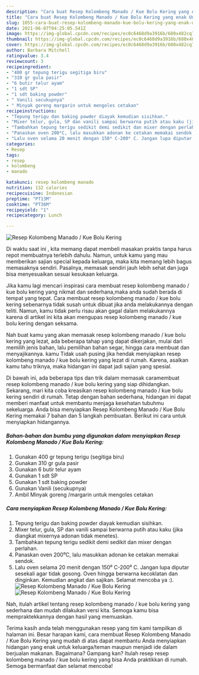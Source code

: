 ```yaml
---
description: "Cara buat Resep Kolombeng Manado / Kue Bolu Kering yang enak Untuk Jualan"
title: "Cara buat Resep Kolombeng Manado / Kue Bolu Kering yang enak Untuk Jualan"
slug: 1055-cara-buat-resep-kolombeng-manado-kue-bolu-kering-yang-enak-untuk-jualan
date: 2021-06-07T04:25:05.541Z
image: https://img-global.cpcdn.com/recipes/ec0c6468d9a3916b/680x482cq70/resep-kolombeng-manado-kue-bolu-kering-foto-resep-utama.jpg
thumbnail: https://img-global.cpcdn.com/recipes/ec0c6468d9a3916b/680x482cq70/resep-kolombeng-manado-kue-bolu-kering-foto-resep-utama.jpg
cover: https://img-global.cpcdn.com/recipes/ec0c6468d9a3916b/680x482cq70/resep-kolombeng-manado-kue-bolu-kering-foto-resep-utama.jpg
author: Barbara Mitchell
ratingvalue: 3.4
reviewcount: 3
recipeingredient:
- "400 gr tepung terigu segitiga biru"
- "310 gr gula pasir"
- "6 butir telur ayam"
- "1 sdt SP"
- "1 sdt baking powder"
- " Vanili secukupnya"
- " Minyak goreng margarin untuk mengoles cetakan"
recipeinstructions:
- "Tepung terigu dan baking powder diayak kemudian sisihkan."
- "Mixer telur, gula, SP dan vanili sampai berwarna putih atau kaku (jika diangkat mixernya adonan tidak menetes)."
- "Tambahkan tepung terigu sedikit demi sedikit dan mixer dengan perlahan."
- "Panaskan oven 200⁰C, lalu masukkan adonan ke cetakan memakai sendok."
- "Lalu oven selama 20 menit dengan 150⁰ C-200⁰ C. Jangan lupa diputar sesekali agar tidak gosong. Oven hingga berwarna kecoklatan dan dinginkan. Kemudian angkat dan sajikan. Selamat mencoba ya :)."
categories:
- Resep
tags:
- resep
- kolombeng
- manado

katakunci: resep kolombeng manado 
nutrition: 132 calories
recipecuisine: Indonesian
preptime: "PT13M"
cooktime: "PT36M"
recipeyield: "1"
recipecategory: Lunch

---
```



![Resep Kolombeng Manado / Kue Bolu Kering](https://img-global.cpcdn.com/recipes/ec0c6468d9a3916b/680x482cq70/resep-kolombeng-manado-kue-bolu-kering-foto-resep-utama.jpg)

Di waktu  saat ini , kita memang dapat membeli masakan praktis tanpa harus repot membuatnya terlebih dahulu. Namun, untuk kamu yang mau memberikan sajian special kepada keluarga, maka kita memang lebih bagus memasaknya sendiri. Pasalnya, memasak sendiri jauh lebih sehat dan juga bisa menyesuaikan sesuai kesukaan keluarga.

Jika kamu lagi mencari inspirasi cara membuat resep kolombeng manado / kue bolu kering yang nikmat dan sederhana,maka anda sudah berada di tempat yang tepat. Cara membuat resep kolombeng manado / kue bolu kering  sebenarnya tidak susah untuk dibuat jika anda melakukannya dengan teliti. Namun, kamu tidak perlu risau akan gagal dalam melakukannya 
karena di artikel ini kita akan mengupas resep kolombeng manado / kue bolu kering dengan seksama.  



Nah buat kamu yang akan memasak resep kolombeng manado / kue bolu kering yang lezat, ada beberapa tahap yang dapat dikerjakan, mulai dari memilih jenis bahan, lalu pemilihan bahan segar, hingga cara membuat dan menyajikannya. kamu Tidak usah pusing jika hendak menyiapkan resep kolombeng manado / kue bolu kering yang lezat di rumah. Karena, asalkan kamu  tahu triknya, maka hidangan ini dapat jadi sajian yang spesial.

Di bawah ini, ada beberapa tips dan trik dalam memasak caramembuat resep kolombeng manado / kue bolu kering yang siap dihidangkan. Sekarang, mari kita coba kreasikan resep kolombeng manado / kue bolu kering sendiri di rumah. Tetap dengan bahan sederhana, hidangan ini dapat memberi manfaat untuk membantu menjaga kesehatan tubuhmu sekeluarga. Anda bisa menyiapkan Resep Kolombeng Manado / Kue Bolu Kering memakai 7 bahan dan 5 langkah pembuatan. Berikut ini cara untuk menyiapkan hidangannya.

<!--inarticleads1-->

##### Bahan-bahan dan bumbu yang digunakan dalam menyiapkan Resep Kolombeng Manado / Kue Bolu Kering:

1. Gunakan 400 gr tepung terigu (segitiga biru)
1. Gunakan 310 gr gula pasir
1. Gunakan 6 butir telur ayam
1. Gunakan 1 sdt SP
1. Gunakan 1 sdt baking powder
1. Gunakan  Vanili (secukupnya)
1. Ambil  Minyak goreng /margarin untuk mengoles cetakan




<!--inarticleads2-->

##### Cara menyiapkan Resep Kolombeng Manado / Kue Bolu Kering:

1. Tepung terigu dan baking powder diayak kemudian sisihkan.
1. Mixer telur, gula, SP dan vanili sampai berwarna putih atau kaku (jika diangkat mixernya adonan tidak menetes).
1. Tambahkan tepung terigu sedikit demi sedikit dan mixer dengan perlahan.
1. Panaskan oven 200⁰C, lalu masukkan adonan ke cetakan memakai sendok.
1. Lalu oven selama 20 menit dengan 150⁰ C-200⁰ C. Jangan lupa diputar sesekali agar tidak gosong. Oven hingga berwarna kecoklatan dan dinginkan. Kemudian angkat dan sajikan. Selamat mencoba ya :).
<img src="https://img-global.cpcdn.com/steps/c434027e297eab64/160x128cq70/resep-kolombeng-manado-kue-bolu-kering-langkah-memasak-5-foto.jpg" alt="Resep Kolombeng Manado / Kue Bolu Kering"><img src="https://img-global.cpcdn.com/steps/948c7aaef47dee3e/160x128cq70/resep-kolombeng-manado-kue-bolu-kering-langkah-memasak-5-foto.jpg" alt="Resep Kolombeng Manado / Kue Bolu Kering">



Nah, itulah artikel tentang  resep kolombeng manado / kue bolu kering  yang sederhana dan mudah dilakukan versi kita. Semoga kamu bisa mempraktekkannya dengan hasil yang memuaskan. 

Terima kasih anda telah menggunakan resep yang tim kami tampilkan di halaman ini. Besar harapan kami, cara membuat  Resep Kolombeng Manado / Kue Bolu Kering yang mudah di atas dapat membantu Anda menyiapkan hidangan yang enak untuk keluarga/teman maupun menjadi ide dalam berjualan makanan. Bagaimana? Gampang kan? Itulah resep resep kolombeng manado / kue bolu kering yang bisa Anda praktikkan di rumah. Semoga bermanfaat dan selamat mencoba!

